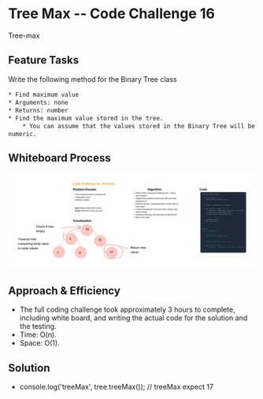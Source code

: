 # Tree Max -- Code Challenge 16

Tree-max

## Feature Tasks

Write the following method for the Binary Tree class

    * Find maximum value
    * Arguments: none
    * Returns: number
    * Find the maximum value stored in the tree.
        * You can assume that the values stored in the Binary Tree will be numeric.


## Whiteboard Process

![whiteboard](images/tree-max.png)

## Approach & Efficiency

* The full coding challenge took approximately 3 hours to complete, including white board, and writing the actual code for the solution and the testing.
* Time: O(n).
* Space: O(1).

## Solution

* console.log('treeMax', tree.treeMax()); // treeMax expect 17
